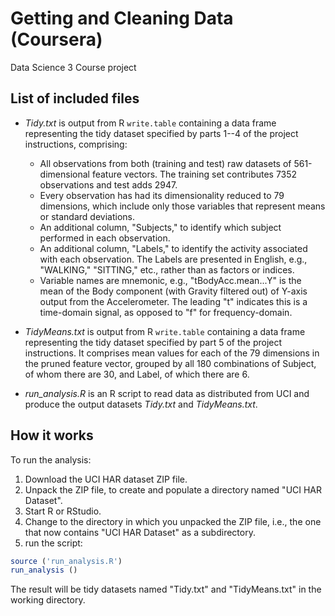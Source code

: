 # Getting and Cleaning Data (Coursera)

Data Science 3
Course project

## List of included files

* *Tidy.txt* is output from R `write.table` containing a data frame representing the tidy dataset specified by parts 1--4 of the project instructions, comprising:
  * All observations from both (training and test) raw datasets of 561-dimensional feature vectors. The training set contributes 7352 observations and test adds 2947.
  * Every observation has had its dimensionality reduced to 79 dimensions, which include only those variables that represent means or standard deviations.
  * An additional column, "Subjects," to identify which subject performed in each observation.
  * An additional column, "Labels," to identify the activity associated with each observation. The Labels are presented in English, e.g., "WALKING," "SITTING," etc., rather than as factors or indices.
  * Variable names are mnemonic, e.g., "tBodyAcc.mean...Y" is the mean of the Body component (with Gravity filtered out) of Y-axis output from the Accelerometer. The leading "t" indicates this is a time-domain signal, as opposed to "f" for frequency-domain.

* *TidyMeans.txt* is output from R `write.table` containing a data frame representing the tidy dataset specified by part 5 of the project instructions. It comprises mean values for each of the 79 dimensions in the pruned feature vector, grouped by all 180 combinations of Subject, of whom there are 30, and Label, of which there are 6.

* *run_analysis.R* is an R script to read data as distributed from UCI and produce the output datasets *Tidy.txt* and *TidyMeans.txt*.

## How it works

To run the analysis:

1. Download the UCI HAR dataset ZIP file.
1. Unpack the ZIP file, to create and populate a directory named "UCI HAR Dataset".
1. Start R or RStudio.
1. Change to the directory in which you unpacked the ZIP file, i.e., the one that now contains "UCI HAR Dataset" as a subdirectory.
1. run the script:

```R
source ('run_analysis.R')
run_analysis ()
```

The result will be tidy datasets named "Tidy.txt" and "TidyMeans.txt" in the working directory.
